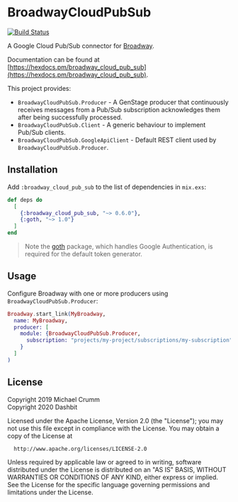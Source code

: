 # BroadwayCloudPubSub

[![Build Status](https://travis-ci.org/dashbitco/broadway_cloud_pub_sub.svg?branch=master)](https://travis-ci.org/dashbitco/broadway_cloud_pub_sub)

A Google Cloud Pub/Sub connector for [Broadway](https://github.com/dashbitco/broadway).

Documentation can be found at [https://hexdocs.pm/broadway_cloud_pub_sub](https://hexdocs.pm/broadway_cloud_pub_sub).

This project provides:

  * `BroadwayCloudPubSub.Producer` - A GenStage producer that continuously receives messages from
    a Pub/Sub subscription acknowledges them after being successfully processed.
  * `BroadwayCloudPubSub.Client` - A generic behaviour to implement Pub/Sub clients.
  * `BroadwayCloudPubSub.GoogleApiClient` - Default REST client used by `BroadwayCloudPubSub.Producer`.


## Installation

Add `:broadway_cloud_pub_sub` to the list of dependencies in `mix.exs`:

```elixir
def deps do
  [
    {:broadway_cloud_pub_sub, "~> 0.6.0"},
    {:goth, "~> 1.0"}
  ]
end
```
> Note the [goth](https://hexdocs.pm/goth) package, which handles Google Authentication, is required for the default token generator.

## Usage

Configure Broadway with one or more producers using `BroadwayCloudPubSub.Producer`:

```elixir
Broadway.start_link(MyBroadway,
  name: MyBroadway,
  producer: [
    module: {BroadwayCloudPubSub.Producer,
      subscription: "projects/my-project/subscriptions/my-subscription"
    }
  ]
)
```

## License

Copyright 2019 Michael Crumm \
Copyright 2020 Dashbit

  Licensed under the Apache License, Version 2.0 (the "License");
  you may not use this file except in compliance with the License.
  You may obtain a copy of the License at

      http://www.apache.org/licenses/LICENSE-2.0

  Unless required by applicable law or agreed to in writing, software
  distributed under the License is distributed on an "AS IS" BASIS,
  WITHOUT WARRANTIES OR CONDITIONS OF ANY KIND, either express or implied.
  See the License for the specific language governing permissions and
  limitations under the License.
